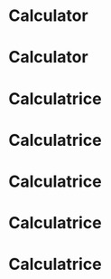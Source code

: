 # Calculator
# Calculator
# Calculatrice
# Calculatrice
# Calculatrice
# Calculatrice
# Calculatrice
